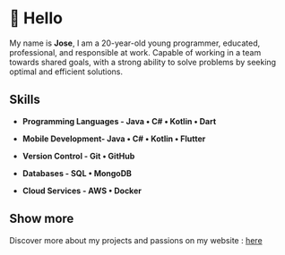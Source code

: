# 👋 Hello

My name is **Jose**, I am a 20-year-old young programmer, educated, professional, and responsible at work. Capable of working in a team towards shared goals, with a strong ability to solve problems by seeking optimal and efficient solutions.

## Skills

- **Programming Languages - Java • C# • Kotlin • Dart**

- **Mobile Development- Java • C# • Kotlin • Flutter**

- **Version Control - Git • GitHub**

- **Databases - SQL • MongoDB**

- **Cloud Services - AWS • Docker**

## Show more

Discover more about my projects and passions on my website : [here](https://jose-armando-github-io.vercel.app/)


